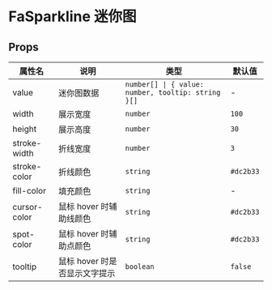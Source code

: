 # FaSparkline 迷你图 <Badge type="pro" text="专业版" />

## Props

| 属性名       | 说明                          | 类型                                               | 默认值    |
| ------------ | ----------------------------- | -------------------------------------------------- | --------- |
| value        | 迷你图数据                    | `number[] \| { value: number, tooltip: string }[]` | -         |
| width        | 展示宽度                      | `number`                                           | `100`     |
| height       | 展示高度                      | `number`                                           | `30`      |
| stroke-width | 折线宽度                      | `number`                                           | `3`       |
| stroke-color | 折线颜色                      | `string`                                           | `#dc2b33` |
| fill-color   | 填充颜色                      | `string`                                           | -         |
| cursor-color | 鼠标 hover 时辅助线颜色       | `string`                                           | `#dc2b33` |
| spot-color   | 鼠标 hover 时辅助点颜色       | `string`                                           | `#dc2b33` |
| tooltip      | 鼠标 hover 时是否显示文字提示 | `boolean`                                          | `false`   |
